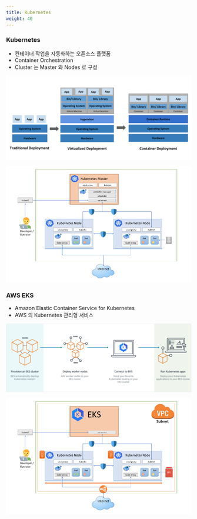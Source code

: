 ```yaml
---
title: Kubernetes
weight: 40
---
```


### Kubernetes

* 컨테이너 작업을 자동화하는 오픈소스 플랫폼
* Container Orchestration
* Cluster 는 Master 와 Nodes 로 구성

![Container Evolution](../images/container_evolution.png)

![Kubernetes](../images/kubernetes.png)

### AWS EKS

* Amazon Elastic Container Service for Kubernetes
* AWS 의 Kubernetes 관리형 서비스

![What is EKS](../images/what-is-eks.png)

![EKS](../images/kubernetes_eks.png)
